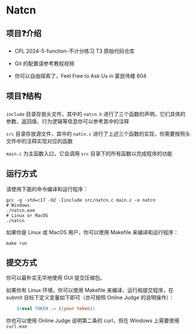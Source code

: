 # Natcn

## 项目❓介绍

- CPL 2024-5-function-不计分练习 T3 原始代码仓库

- Git 的配置请参考教程视频

- 你可以自由探索了，Feel Free to Ask Us in 蒙民伟楼 604

## 项目❓结构

`include` 目录存放头文件，其中的 `natcn.h` 进行了三个函数的声明，它们具体的参数、返回值、行为逻辑等信息你可以参考其中的注释

`src` 目录存放源文件，其中的 `natcn.c` 进行了上述三个函数的实现，你需要按照头文件中的注释实现对应的函数

`main.c` 为主函数入口，它会调用 `src` 目录下的所有函数以完成程序的功能

## 运行方式

请使用下面的命令编译和运行程序：

```shell
gcc -g -std=c17 -O2 -Iinclude src/natcn.c main.c -o natcn
# Windows
./natcn.exe
# Linux or MacOS
./natcn
```

如果你是 Linux 或 MacOS 用户，你可以使用 Makefile 来编译和运行程序：

```shell
make run
```

## 提交方式

你可以最朴实无华地使用 GUI 提交压缩包。

如果你有 Linux 环境，你可以使用 Makefile 来编译，运行和提交程序，在 submit 目标下定义变量如下即可（亦可按照 Online Judge 的说明操作）：
    
```makefile
    $(eval TOKEN := ${your token})
```

你也可以使用 Online Judge 说明第二条的 curl，但在 Windows 上需要使用 `curl.exe`